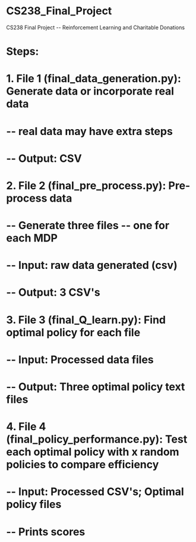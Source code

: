 # CS238_Final_Project
CS238 Final Project -- Reinforcement Learning and Charitable Donations

# Steps: 
# 1. File 1 (final_data_generation.py): Generate data or incorporate real data
#     -- real data may have extra steps
#     -- Output: CSV
# 2. File 2 (final_pre_process.py): Pre-process data 
#     -- Generate three files -- one for each MDP
#     -- Input: raw data generated (csv)
#     -- Output: 3 CSV's
# 3. File 3 (final_Q_learn.py): Find optimal policy for each file
#     -- Input: Processed data files
#     -- Output: Three optimal policy text files
# 4. File 4 (final_policy_performance.py): Test each optimal policy with x random policies to compare efficiency
#     -- Input: Processed CSV's; Optimal policy files
#     -- Prints scores

